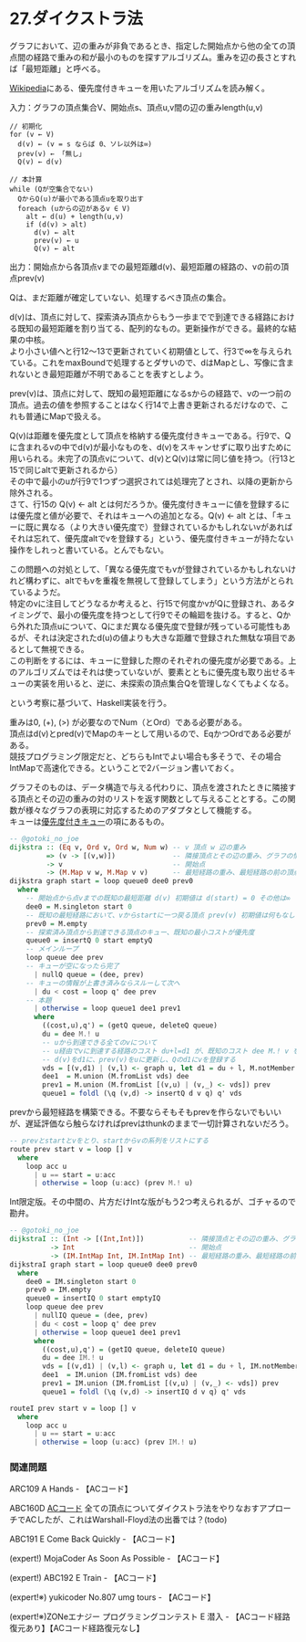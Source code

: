 # 27.ダイクストラ法

グラフにおいて、辺の重みが非負であるとき、指定した開始点から他の全ての頂点間の経路で重みの和が最小のものを探すアルゴリズム。重みを辺の長さとすれば「最短距離」と呼べる。

[Wikipedia](https://ja.wikipedia.org/wiki/%E3%83%80%E3%82%A4%E3%82%AF%E3%82%B9%E3%83%88%E3%83%A9%E6%B3%95)にある、優先度付きキューを用いたアルゴリズムを読み解く。

入力：グラフの頂点集合V、開始点s、頂点u,v間の辺の重みlength\(u,v\)

```text
// 初期化
for (v ← V)
  d(v) ← (v = s ならば 0、ソレ以外は∞)
  prev(v) ← 「無し」
  Q(v) ← d(v)

// 本計算
while (Qが空集合でない)
  QからQ(u)が最小である頂点uを取り出す
  foreach (uからの辺があるv ∈ V)
    alt ← d(u) + length(u,v)
    if (d(v) > alt)
      d(v) ← alt
      prev(v) ← u
      Q(v) ← alt
```

出力：開始点から各頂点vまでの最短距離d\(v\)、最短距離の経路の、vの前の頂点prev\(v\)

Qは、まだ距離が確定していない、処理するべき頂点の集合。

d\(v\)は、頂点に対して、探索済み頂点からもう一歩までで到達できる経路における既知の最短距離を割り当てる、配列的なもの。更新操作ができる。最終的な結果の中核。  
より小さい値へと行12～13で更新されていく初期値として、行3で∞を与えられている。これをmaxBoundで処理するとダサいので、dはMapとし、写像に含まれないとき最短距離が不明であることを表すとしよう。

prev\(v\)は、頂点に対して、既知の最短距離になるsからの経路で、vの一つ前の頂点。過去の値を参照することはなく行14で上書き更新されるだけなので、これも普通にMapで扱える。

Q\(v\)は距離を優先度として頂点を格納する優先度付きキューである。行9で、Qに含まれるvの中でd\(v\)が最小なものを、d\(v\)をスキャンせずに取り出すために用いられる。未完了の頂点vについて、d\(v\)とQ\(v\)は常に同じ値を持つ。（行13と15で同じaltで更新されるから）  
その中で最小のuが行9で1つずつ選択されては処理完了とされ、以降の更新から除外される。  
さて、行15の Q\(v\) ← alt とは何だろうか。優先度付きキューに値を登録するには優先度と値が必要で、それはキューへの追加となる。Q\(v\) ← alt とは、「キューに既に異なる（より大きい優先度で）登録されているかもしれないvがあればそれは忘れて、優先度altでvを登録する」という、優先度付きキューが持たない操作をしれっと書いている。とんでもない。

この問題への対処として、「異なる優先度でもvが登録されているかもしれないけれど構わずに、altでもvを重複を無視して登録してしまう」という方法がとられているようだ。  
特定のvに注目してどうなるか考えると、行15で何度かvがQに登録され、あるタイミングで、最小の優先度を持つとして行9でその輪廻を抜ける。すると、Qから外れた頂点uについて、Qにまだ異なる優先度で登録が残っている可能性もあるが、それは決定されたd\(u\)の値よりも大きな距離で登録された無駄な項目であるとして無視できる。  
この判断をするには、キューに登録した際のそれぞれの優先度が必要である。上のアルゴリズムではそれは使っていないが、要素とともに優先度も取り出せるキューの実装を用いると、逆に、未探索の頂点集合Qを管理しなくてもよくなる。

という考察に基づいて、Haskell実装を行う。

重みは0, \(+\), \(&gt;\) が必要なのでNum（とOrd）である必要がある。  
頂点はd\(v\)とpred\(v\)でMapのキーとして用いるので、EqかつOrdである必要がある。  
競技プログラミング限定だと、どちらもIntでよい場合も多そうで、その場合IntMapで高速化できる。ということで2バージョン書いておく。

グラフそのものは、データ構造で与える代わりに、頂点を渡されたときに隣接する頂点とその辺の重みの対のリストを返す関数として与えることとする。この関数が様々なグラフの表現に対応するためのアダプタとして機能する。  
キューは[優先度付きキュー](../routines/priority-queue.md)の項にあるもの。

```haskell
-- @gotoki_no_joe
dijkstra :: (Eq v, Ord v, Ord w, Num w) -- v 頂点 w 辺の重み
         => (v -> [(v,w)])              -- 隣接頂点とその辺の重み、グラフの情報
         -> v                           -- 開始点
         -> (M.Map v w, M.Map v v)      -- 最短経路の重み、最短経路の前の頂点 (routeに渡すもの)
dijkstra graph start = loop queue0 dee0 prev0
  where
    -- 開始点から点vまでの既知の最短距離 d(v) 初期値は d(start) = 0 その他は∞
    dee0 = M.singleton start 0
    -- 既知の最短経路において、vからstartに一つ戻る頂点 prev(v) 初期値は何もなし
    prev0 = M.empty
    -- 探索済み頂点から到達できる頂点のキュー、既知の最小コストが優先度
    queue0 = insertQ 0 start emptyQ
    -- メインループ
    loop queue dee prev
    -- キューが空になったら完了
      | nullQ queue = (dee, prev)
    -- キューの情報が上書き済みならスルーして次へ
      | du < cost = loop q' dee prev
    -- 本題
      | otherwise = loop queue1 dee1 prev1
      where
        ((cost,u),q') = (getQ queue, deleteQ queue)
        du = dee M.! u
        -- uから到達できる全てのvについて
        -- u経由でvに到達する経路のコスト du+l=d1 が、既知のコスト dee M.! v を下回っているものについて
        -- d(v)をd1に、prev(v)をuに更新し、Qのd1にvを登録する
        vds = [(v,d1) | (v,l) <- graph u, let d1 = du + l, M.notMember v dee || d1 < dee M.! v]
        dee1  = M.union (M.fromList vds) dee
        prev1 = M.union (M.fromList [(v,u) | (v,_) <- vds]) prev
        queue1 = foldl (\q (v,d) -> insertQ d v q) q' vds
```

prevから最短経路を構築できる。不要ならそもそもprevを作らないでもいいが、遅延評価なら触らなければprevはthunkのままで一切計算されないだろう。

```haskell
-- prevとstartとvをとり、startからvの系列をリストにする
route prev start v = loop [] v
  where
    loop acc u
      | u == start = u:acc
      | otherwise = loop (u:acc) (prev M.! u)
```

Int限定版。その中間の、片方だけIntな版がもう2つ考えられるが、ゴチャるので勘弁。

```haskell
-- @gotoki_no_joe
dijkstraI :: (Int -> [(Int,Int)])           -- 隣接頂点とその辺の重み、グラフの情報
          -> Int                            -- 開始点
          -> (IM.IntMap Int, IM.IntMap Int) -- 最短経路の重み、最短経路の前の頂点 (routeIに渡すもの)
dijkstraI graph start = loop queue0 dee0 prev0
  where
    dee0 = IM.singleton start 0
    prev0 = IM.empty
    queue0 = insertIQ 0 start emptyIQ
    loop queue dee prev
      | nullIQ queue = (dee, prev)
      | du < cost = loop q' dee prev
      | otherwise = loop queue1 dee1 prev1
      where
        ((cost,u),q') = (getIQ queue, deleteIQ queue)
        du = dee IM.! u
        vds = [(v,d1) | (v,l) <- graph u, let d1 = du + l, IM.notMember v dee || d1 < dee IM.! v]
        dee1  = IM.union (IM.fromList vds) dee
        prev1 = IM.union (IM.fromList [(v,u) | (v,_) <- vds]) prev
        queue1 = foldl (\q (v,d) -> insertIQ d v q) q' vds

routeI prev start v = loop [] v
  where
    loop acc u
      | u == start = u:acc
      | otherwise = loop (u:acc) (prev IM.! u)
```

### 関連問題

ARC109 A Hands - 【ACコード】  
ABC160D [ACコード](https://atcoder.jp/contests/abc160/submissions/23109951) 全ての頂点についてダイクストラ法をやりなおすアプローチでACしたが、これはWarshall-Floyd法の出番では？\(todo\)  
ABC191 E Come Back Quickly - 【ACコード】  
\(expert!\) MojaCoder As Soon As Possible - 【ACコード】  
\(expert!\) ABC192 E Train - 【ACコード】  
\(expert!※\) yukicoder No.807 umg tours - 【ACコード】  
\(expert!※\)ZONeエナジー プログラミングコンテスト E 潜入 - 【ACコード経路復元あり】【ACコード経路復元なし】

